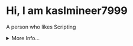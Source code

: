 <h1>Hi, I am kaslmineer7999</h1>
<p>A person who likes Scripting</p>
<details>
	<summary>More Info...</summary>
	<ul>
		<li>Gender: Male</li>
		<li>Languages: BASH, HTML, CSS, JS</li>
		<li>Likes doing: Web development(?), Scripting</li>
	</ul>
	<p align="center" width="100%">
		<img src="https://github-readme-stats.vercel.app/api/?username=kaslmineer7999&theme=dracula&show_icons=true&count_private=true&hide_border=false"/>
	</p>
	<table align="center">
		<tbody>
			<tr><th colspan="2">Profiles</th></tr>
			<tr><th>GitHub</th><td><a href="http://GitHub.com/kaslmineer7999/">http://GitHub.com/kaslmineer7999/</a></td></tr>
			<tr><th>YouTube</th><td><a href="http://www.YouTube.com/@kaslmineer7999/videos/">http://www.YouTube.com/@kaslmineer7999/videos/</a></td></tr>
			<tr><th>CodePen</th><td><a href="http://CodePen.io/kaslmineer7999/">http://CodePen.io/kaslmineer7999/</a></td></tr>
			<tr><th>BitView</th><td><a href="http://www.BitView.net/user/kaslmineer7999">http://www.BitView.net/user/kaslmineer7999</a></td></tr>
		</tbody>
	</table>
</details>
